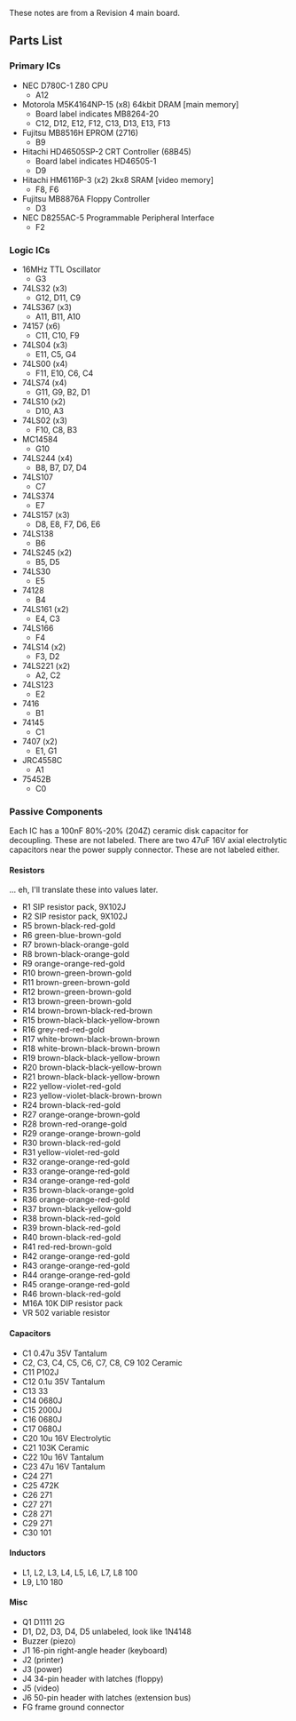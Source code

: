 These notes are from a Revision 4 main board.

## Parts List

### Primary ICs
- NEC D780C-1 Z80 CPU
  - A12
- Motorola M5K4164NP-15 (x8) 64kbit DRAM [main memory]
  - Board label indicates MB8264-20
  - C12, D12, E12, F12, C13, D13, E13, F13
- Fujitsu MB8516H EPROM (2716)
  - B9
- Hitachi HD46505SP-2 CRT Controller (68B45)
  - Board label indicates HD46505-1
  - D9
- Hitachi HM6116P-3 (x2) 2kx8 SRAM [video memory]
  - F8, F6
- Fujitsu MB8876A Floppy Controller
  - D3
- NEC D8255AC-5 Programmable Peripheral Interface
  - F2

### Logic ICs
- 16MHz TTL Oscillator
  - G3
- 74LS32 (x3)
  - G12, D11, C9
- 74LS367 (x3)
  - A11, B11, A10
- 74157 (x6)
  - C11, C10, F9
- 74LS04 (x3)
  - E11, C5, G4
- 74LS00 (x4)
  - F11, E10, C6, C4
- 74LS74 (x4)
  - G11, G9, B2, D1
- 74LS10 (x2)
  - D10, A3
- 74LS02 (x3)
  - F10, C8, B3
- MC14584
  - G10
- 74LS244 (x4)
  - B8, B7, D7, D4
- 74LS107 
  - C7
- 74LS374
  - E7
- 74LS157 (x3)
  - D8, E8, F7, D6, E6
- 74LS138
  - B6
- 74LS245 (x2)
  - B5, D5
- 74LS30
  - E5
- 74128
  - B4
- 74LS161 (x2)
  - E4, C3
- 74LS166
  - F4
- 74LS14 (x2)
  - F3, D2
- 74LS221 (x2)
  - A2, C2
- 74LS123
  - E2
- 7416
  - B1
- 74145
  - C1
- 7407 (x2)
  - E1, G1
- JRC4558C
  - A1
- 75452B
  - C0

### Passive Components
Each IC has a 100nF 80%-20% (204Z) ceramic disk capacitor for decoupling. These are not labeled. 
There are two 47uF 16V axial electrolytic capacitors near the power supply connector. These are not labeled either. 

#### Resistors
... eh, I'll translate these into values later. 
- R1 SIP resistor pack, 9X102J
- R2 SIP resistor pack, 9X102J
- R5 brown-black-red-gold
- R6 green-blue-brown-gold
- R7 brown-black-orange-gold
- R8 brown-black-orange-gold
- R9 orange-orange-red-gold
- R10 brown-green-brown-gold
- R11 brown-green-brown-gold
- R12 brown-green-brown-gold
- R13 brown-green-brown-gold
- R14 brown-brown-black-red-brown
- R15 brown-black-black-yellow-brown
- R16 grey-red-red-gold
- R17 white-brown-black-brown-brown
- R18 white-brown-black-brown-brown
- R19 brown-black-black-yellow-brown
- R20 brown-black-black-yellow-brown
- R21 brown-black-black-yellow-brown
- R22 yellow-violet-red-gold
- R23 yellow-violet-black-brown-brown
- R24 brown-black-red-gold
- R27 orange-orange-brown-gold
- R28 brown-red-orange-gold
- R29 orange-orange-brown-gold
- R30 brown-black-red-gold
- R31 yellow-violet-red-gold
- R32 orange-orange-red-gold
- R33 orange-orange-red-gold
- R34 orange-orange-red-gold
- R35 brown-black-orange-gold
- R36 orange-orange-red-gold
- R37 brown-black-yellow-gold
- R38 brown-black-red-gold
- R39 brown-black-red-gold
- R40 brown-black-red-gold
- R41 red-red-brown-gold
- R42 orange-orange-red-gold
- R43 orange-orange-red-gold
- R44 orange-orange-red-gold
- R45 orange-orange-red-gold
- R46 brown-black-red-gold
- M16A 10K DIP resistor pack
- VR 502 variable resistor 

#### Capacitors
- C1 0.47u 35V Tantalum
- C2, C3, C4, C5, C6, C7, C8, C9 102 Ceramic
- C11 P102J
- C12 0.1u 35V Tantalum
- C13 33
- C14 0680J
- C15 2000J
- C16 0680J
- C17 0680J
- C20 10u 16V Electrolytic
- C21 103K Ceramic
- C22 10u 16V Tantalum
- C23 47u 16V Tantalum
- C24 271
- C25 472K
- C26 271
- C27 271
- C28 271
- C29 271
- C30 101

#### Inductors
- L1, L2, L3, L4, L5, L6, L7, L8 100
- L9, L10 180 

#### Misc
- Q1 D1111 2G
- D1, D2, D3, D4, D5 unlabeled, look like 1N4148
- Buzzer (piezo)
- J1 16-pin right-angle header (keyboard)
- J2 (printer)
- J3 (power)
- J4 34-pin header with latches (floppy)
- J5 (video)
- J6 50-pin header with latches (extension bus)
- FG frame ground connector